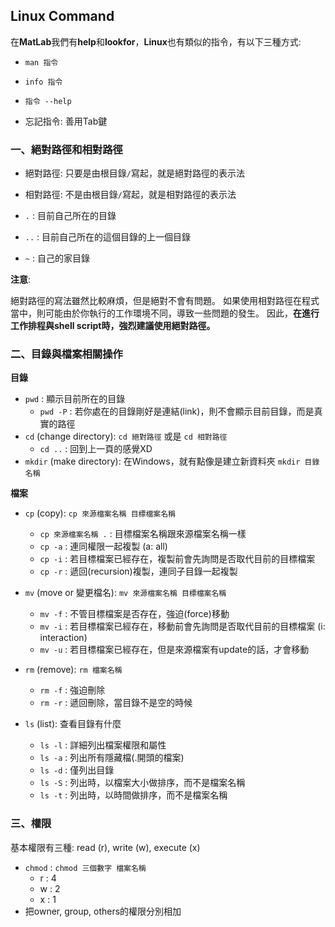## Linux Command ##

在**MatLab**我們有**help**和**lookfor**，**Linux**也有類似的指令，有以下三種方式: 
- `man 指令`
- `info 指令`
- `指令 --help`

- 忘記指令: 善用Tab鍵

### 一、絕對路徑和相對路徑 ###

- 絕對路徑: 只要是由根目錄`/`寫起，就是絕對路徑的表示法
- 相對路徑: 不是由根目錄`/`寫起，就是相對路徑的表示法

- `.` : 目前自己所在的目錄
- `..` : 目前自己所在的這個目錄的上一個目錄
- `~` : 自己的家目錄


**注意**:

絕對路徑的寫法雖然比較麻煩，但是絕對不會有問題。 如果使用相對路徑在程式當中，則可能由於你執行的工作環境不同，導致一些問題的發生。
因此，**在進行工作排程與shell script時，強烈建議使用絕對路徑。**

### 二、目錄與檔案相關操作 ###

**目錄**
- `pwd` : 顯示目前所在的目錄
  - `pwd -P` : 若你處在的目錄剛好是連結(link)，則不會顯示目前目錄，而是真實的路徑
- `cd` (change directory): `cd 絕對路徑` 或是 `cd 相對路徑`
  - `cd ..` : 回到上一頁的感覺XD
- `mkdir` (make directory): 在Windows，就有點像是建立新資料夾 `mkdir 目錄名稱`

**檔案**
- `cp` (copy): `cp 來源檔案名稱 目標檔案名稱`
  - `cp 來源檔案名稱 .` : 目標檔案名稱跟來源檔案名稱一樣
  - `cp -a` : 連同權限一起複製 (a: all)
  - `cp -i` : 若目標檔案已經存在，複製前會先詢問是否取代目前的目標檔案
  - `cp -r` : 遞回(recursion)複製，連同子目錄一起複製
- `mv` (move or 變更檔名): `mv 來源檔案名稱 目標檔案名稱`
  - `mv -f` : 不管目標檔案是否存在，強迫(force)移動
  - `mv -i` : 若目標檔案已經存在，移動前會先詢問是否取代目前的目標檔案 (i: interaction)
  - `mv -u` : 若目標檔案已經存在，但是來源檔案有update的話，才會移動
  
- `rm` (remove): `rm 檔案名稱`
  - `rm -f` : 強迫刪除
  - `rm -r` : 遞回刪除，當目錄不是空的時候
- `ls` (list): 查看目錄有什麼
  - `ls -l` : 詳細列出檔案權限和屬性
  - `ls -a` : 列出所有隱藏檔(.開頭的檔案)
  - `ls -d` : 僅列出目錄
  - `ls -S` : 列出時，以檔案大小做排序，而不是檔案名稱
  - `ls -t` : 列出時，以時間做排序，而不是檔案名稱

### 三、權限 ###

基本權限有三種: read (r), write (w), execute (x)
- `chmod` : `chmod 三個數字 檔案名稱`
  - r : 4
  - w : 2
  - x : 1
- 把owner, group, others的權限分別相加


